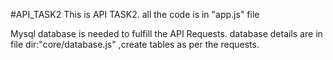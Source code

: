 #API_TASK2
This is API TASK2.
all the code is in "app.js" file

Mysql database is needed to fulfill the API Requests.
database details are in file dir:"core/database.js" ,create tables as per the requests.
